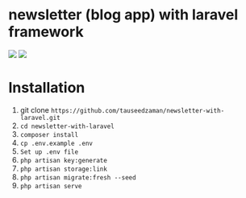 # newsletter (blog app) with laravel framework
![](https://komiljonovdev.uz/okdeveloper/tgbots/Bot%20And%20Details/assets/screens/firstBlogScreen.jpg)
![](https://komiljonovdev.uz/okdeveloper/tgbots/Bot%20And%20Details/assets/screens/secondBlogScreen.jpg)
# Installation
1. git clone `https://github.com/tauseedzaman/newsletter-with-laravel.git`
2. `cd newsletter-with-laravel`
3. `composer install`
4. `cp .env.example .env`
5. `Set up .env file`
6. `php artisan key:generate`
7. `php artisan storage:link`
8. `php artisan migrate:fresh --seed`
9. `php artisan serve`
